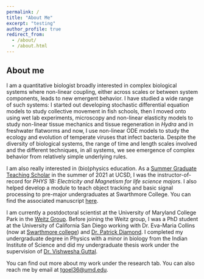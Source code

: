 ```yaml
---
permalink: /
title: "About Me"
excerpt: "testing"
author_profile: true
redirect_from: 
  - /about/
  - /about.html
---
```



## About me
I am a quantitative biologist broadly interested in complex biological systems where non-linear coupling, either across scales or between system components, leads to new emergent behavior. I have studied a wide range of such systems: I started out developing stochastic differential equation models to study collective movement in fish schools, then I moved onto using wet lab experiments, microscopy and non-linear elasticity models to study  non-linear tissue mechanics and tissue regeneration in *Hydra* and in freshwater flatworms and now, I use non-linear ODE models to study the ecology and evolution of temperate viruses that infect bacteria. Despite the diversity of biological systems, the range of time and length scales involved and the different techniques, in all systems, we see emergence of complex behavior from relatively simple underlying rules. 

I am also really interested in (bio)physics education. As a [Summer Graduate Teaching Scholar](https://engagedteaching.ucsd.edu/educators/grad-students/sgts.html) in the summer of 2021 at UCSD, I was the instructor-of-record for *PHYS 1B: Electricity and Magnetism for life science majors*. I also helped develop a module to teach object tracking and basic signal processing to pre-major undergraduates at Swarthmore College. You can find the associated manuscript [here](https://meridian.allenpress.com/the-biophysicist/article/2/3/1/464616/Quantifying-Planarian-Behavior-as-an-Introduction).

I am currently a postdoctoral scientist at the University of Maryland College Park in the [Weitz Group](https://weitzgroup.umd.edu/). Before joining the Weitz group, I was a PhD student at the University of California San Diego working with Dr. Eva-Maria Collins (now at [Swarthmore college](https://www.swarthmore.edu/profile/eva-maria-collins)) and [Dr. Patrick Diamond](https://fapp.ucsd.edu/memberprofile_diamondph.html). I completed my undergraduate degree in Physics with a minor in biology from the Indian Institute of Science and did my undergraduate thesis work under the supervision of [Dr. Vishwesha Guttal](https://teelabiisc.wordpress.com/).

You can find out more about my work under the research tab. You can also reach me by email at [tgoel36@umd.edu](mailto:tgoel36@umd.edu).
